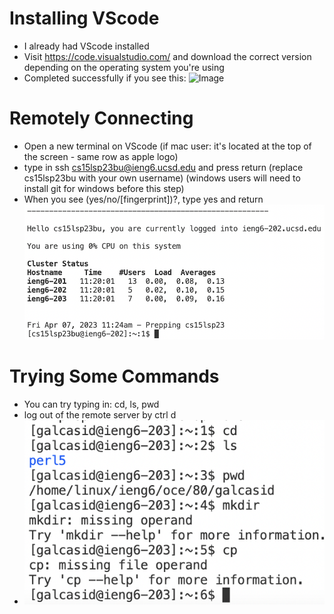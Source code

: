 # Installing VScode
* I already had VScode installed
* Visit https://code.visualstudio.com/ and download the correct version depending on the operating system you're using
* Completed successfully if you see this:
![Image](19.46.35.png)

# Remotely Connecting
* Open a new terminal on VScode (if mac user: it's located at the top of the screen - same row as apple logo)
* type in ssh cs15lsp23bu@ieng6.ucsd.edu and press return (replace cs15lsp23bu with your own username) (windows users will need to install git for windows before this step)
* When you see (yes/no/[fingerprint])?, type yes and return
![Image](remotelyconnecting.png)

# Trying Some Commands
* You can try typing in: cd, ls, pwd
* log out of the remote server by ctrl d
* ![Image](testingcommands.png)
